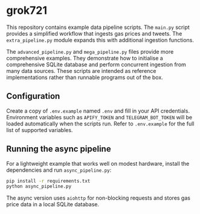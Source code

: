 # grok721

This repository contains example data pipeline scripts. The `main.py` script
provides a simplified workflow that ingests gas prices and tweets. The
`extra_pipeline.py` module expands this with additional ingestion functions.

The `advanced_pipeline.py` and `mega_pipeline.py` files provide more
comprehensive examples. They demonstrate how to initialise a
comprehensive SQLite database and perform concurrent ingestion from many
data sources. These scripts are intended as reference implementations
rather than runnable programs out of the box.

## Configuration

Create a copy of `.env.example` named `.env` and fill in your API
credentials. Environment variables such as `APIFY_TOKEN` and
`TELEGRAM_BOT_TOKEN` will be loaded automatically when the scripts run.
Refer to `.env.example` for the full list of supported variables.

## Running the async pipeline

For a lightweight example that works well on modest hardware, install
the dependencies and run `async_pipeline.py`:

```bash
pip install -r requirements.txt
python async_pipeline.py
```

The async version uses `aiohttp` for non-blocking requests and stores
gas price data in a local SQLite database.

